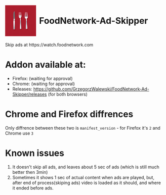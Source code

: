 <h1 style="display: flex; align-items: center;">
  <img src="icon.png" alt="icon" style="width: 100px; height: 100px; margin-right: 10px;">
  FoodNetwork-Ad-Skipper 
</h1>
Skip ads at https://watch.foodnetwork.com


# Addon available at:
- Firefox: (waiting for approval)
- Chrome: (waiting for approval)
- Releases: https://github.com/GrzegorzWalewski/FoodNetwork-Ad-Skipper/releases (for both browsers)

# Chrome and Firefox diffrences
Only diffrence between these two is `manifest_version` - for Firefox it's `2` and Chrome use `3`

# Known issues
1. It doesn't skip all ads, and leaves about 5 sec of ads (which is still much better then 3min)
2. Sometimes it shows 1 sec of actual content when ads are played, but, after end of process(skiping ads) video is loaded as it should, and where it ended before ads.
